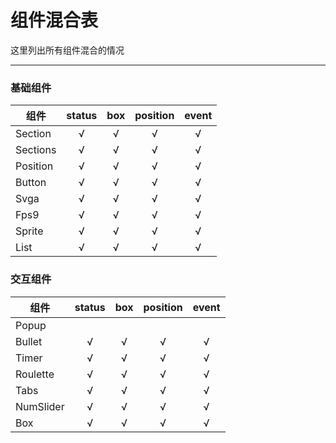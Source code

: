 # 组件混合表

这里列出所有组件混合的情况

---

### 基础组件

| 组件     | status | box | position | event |
| -------- | :----: | :-: | :------: | :---: |
| Section  |   √    |  √  |    √     |   √   |
| Sections |   √    |  √  |    √     |   √   |
| Position |   √    |  √  |    √     |   √   |
| Button   |   √    |  √  |    √     |   √   |
| Svga     |   √    |  √  |    √     |   √   |
| Fps9     |   √    |  √  |    √     |   √   |
| Sprite   |   √    |  √  |    √     |   √   |
| List     |   √    |  √  |    √     |   √   |

### 交互组件

| 组件      | status | box | position | event |
| --------- | :----: | :-: | :------: | :---: |
| Popup     |        |     |          |       |
| Bullet    |   √    |  √  |    √     |   √   |
| Timer     |   √    |  √  |    √     |   √   |
| Roulette  |   √    |  √  |    √     |   √   |
| Tabs       |   √    |  √  |    √     |   √   |
| NumSlider |   √    |  √  |    √     |   √   |
| Box       |   √    |  √  |    √     |   √   |
